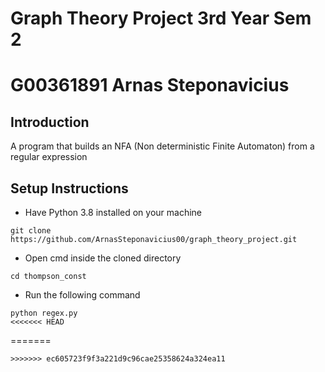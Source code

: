 # Graph Theory Project 3rd Year Sem 2
# G00361891 Arnas Steponavicius

## Introduction
A program that builds an NFA (Non deterministic Finite Automaton) from a regular expression

## Setup Instructions
* Have Python 3.8 installed on your machine
```
git clone https://github.com/ArnasSteponavicius00/graph_theory_project.git
```
* Open cmd inside the cloned directory
```
cd thompson_const
```
* Run the following command
```
python regex.py
<<<<<<< HEAD
```
=======
```
>>>>>>> ec605723f9f3a221d9c96cae25358624a324ea11
